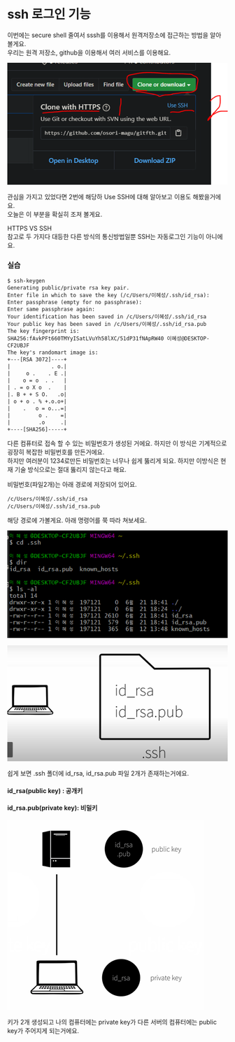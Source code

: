 # ssh 로그인 기능

 이번에는 secure shell 줄여서 sssh를 이용해서 원격저장소에 접근하는 방법을 알아 볼게요.   
우리는 원격 저장소, github을 이용해서 여러 서비스를 이용해요. 

![](../../.gitbook/assets/image%20%28300%29.png)

 관심을 가지고 있었다면 2번에 해당하 Use SSH에 대해 알아보고 이용도 해봤을거에요.   
오늘은 이 부분을 확실히 조져 볼게요.   
  
HTTPS VS SSH   
참고로 두 가지다 대등한 다른 방식의 통신방법일뿐 SSH는 자동로그인 기능이 아니에요. 

### 실습 

```text
$ ssh-keygen
Generating public/private rsa key pair.
Enter file in which to save the key (/c/Users/이혜성/.ssh/id_rsa):
Enter passphrase (empty for no passphrase):
Enter same passphrase again:
Your identification has been saved in /c/Users/이혜성/.ssh/id_rsa
Your public key has been saved in /c/Users/이혜성/.ssh/id_rsa.pub
The key fingerprint is:
SHA256:fAvkPFt660TMYyISatLVuYh58lXC/51dP31fNApRW40 이혜성@DESKTOP-CF2UBJF
The key's randomart image is:
+---[RSA 3072]----+
|             . o.|
|     o .    . E .|
|    o = o  . .   |
| . = o X o  .    |
|. B + + S O.   .o|
| o + o . % +.o.o+|
|    .   o = o...=|
|         o .    =|
|         .o     .|
+----[SHA256]-----+

```

다른 컴퓨터로 접속 할 수 있는 비밀번호가 생성된 거에요. 하지만 이 방식은 기계적으로 굉장히 복잡한 비밀번호를 만든거에요.   
하지만 여러분이 1234로만든 비밀번호는 너무나 쉽게 뚫리게 되요. 하지만 이방식은 현재 기술 방식으로는 절대 뚫리지 않는다고 해요.   


비밀번호\(파일2개\)는 아래 경로에 저장되어 있어요. 

```text
/c/Users/이혜성/.ssh/id_rsa
/c/Users/이혜성/.ssh/id_rsa.pub
```

해당 경로에 가볼게요. 아래 명령어를 쭉 따라 쳐보세요. 

![](../../.gitbook/assets/image%20%28301%29.png)

![](../../.gitbook/assets/image%20%28302%29.png)

쉽게 보면 .ssh 폴더에 id\_rsa, id\_rsa.pub 파일 2개가 존재하는거에요. 

#### id\_rsa\(public key\) : 공개키 

#### id\_rsa.pub\(private key\): 비밀키 

![](../../.gitbook/assets/image%20%28303%29.png)

키가 2개 생성되고 나의 컴퓨터에는 private key가 다른 서버의 컴퓨터에는 public key가 주어지게 되는거에요. 

